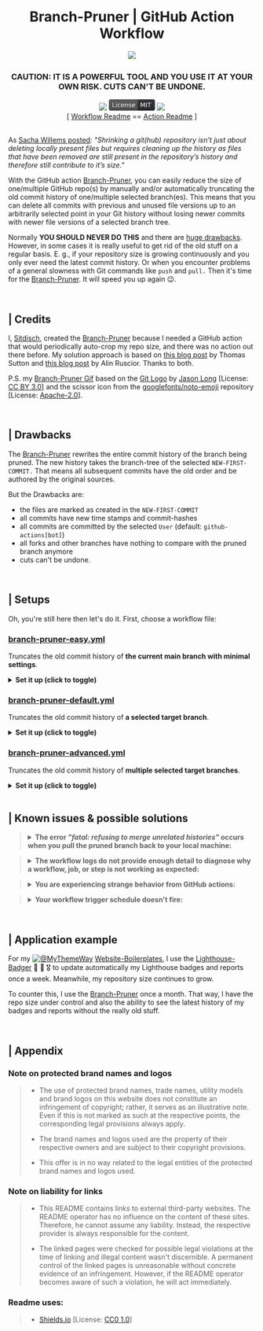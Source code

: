 <div align="center">
<h1>Branch-Pruner | GitHub Action Workflow</h1>
<img src="https://repository-images.githubusercontent.com/352585266/cc34310b-3ab2-4085-b5f5-b1b2cc306a64"/>
<h3>CAUTION: IT IS A POWERFUL TOOL AND YOU USE IT AT YOUR OWN RISK. CUTS CAN'T BE UNDONE.</h3>
<img height="23" src="https://img.shields.io/github/repo-size/myactionway/branch-pruner-workflows?label=RepoSize&cacheSeconds=3600" />
<a title="Check it out" target="_blank" href="https://github.com/myactionway/branch-pruner-workflows/blob/main/LICENSE.txt"><img height="23" src="https://raw.githubusercontent.com/sitdisch/cloud/master/badges/particle/License-MIT.svg" /></a>
<a title="Check it out" target="_blank" href="https://github.com/MyActionWay/branch-pruner-action/releases"><img height="23" src="https://img.shields.io/github/v/release/myactionway/branch-pruner-action?label=LastRelease&cacheSeconds=3600" /></a><br>
[ <a title="Check it out" target="_blank" href="https://github.com/myactionway/branch-pruner-workflows">Workflow Readme</a> == <a title="Check it out" target="_blank" href="https://github.com/myactionway/branch-pruner-action">Action Readme</a> ]
</div><br><p></p>

As [Sacha Willems posted](https://www.saschawillems.de/blog/2017/09/10/how-to-shrink-down-a-github-repository/ "Go there"): <i>"Shrinking a git(hub) repository isn’t just about deleting locally present files but requires cleaning up the history as files that have been removed are still present in the repository’s history and therefore still contribute to it’s size."</i>

With the GitHub action [Branch-Pruner](https://github.com/myactionway/branch-pruner-action "Get it"), you can easily reduce the size of one/multiple GitHub repo(s) by manually and/or automatically truncating the old commit history of one/multiple selected branch(es). This means that you can delete all commits with previous and unused file versions up to an arbitrarily selected point in your Git history without losing newer commits with newer file versions of a selected branch tree.

Normally <b>YOU SHOULD NEVER DO THIS</b> and there are [huge drawbacks](#-drawbacks "Go there"). However, in some cases it is really useful to get rid of the old stuff on a regular basis. E.&nbsp;g., if your repository size is growing continuously and you only ever need the latest commit history. Or when you encounter problems of a general slowness with Git commands like `push` and `pull.` Then it's time for the [Branch-Pruner](https://github.com/myactionway/branch-pruner-action "Get it"). It will speed you up again :wink:.

<br>

## | Credits

I, [Sitdisch](https://github.com/sitdisch "Visit me"), created the [Branch-Pruner](https://github.com/myactionway/branch-pruner-action "Get it") because I needed a GitHub action that would periodically auto-crop my repo size, and there was no action out there before. My solution approach is based on [this blog post](https://passingcuriosity.com/2017/truncating-git-history/ "Go there") by Thomas Sutton and [this blog post](https://www.cognizantsoftvision.com/blog/tips-for-improving-git-performance/ "Go there") by Alin Ruscior. Thanks to both.

P.S. my [Branch-Pruner Gif](https://repository-images.githubusercontent.com/352585084/3bae0d80-bb12-11eb-86c4-c420ef0fec71) based on the [Git Logo](https://git-scm.com/downloads/logos "Get it") by [Jason Long](https://twitter.com/jasonlong) [License: [CC&nbsp;BY&nbsp;3.0](https://creativecommons.org/licenses/by/3.0/)] and the scissor icon from the [googlefonts/noto-emoji](https://github.com/googlefonts/noto-emoji "Go there") repository [License: [Apache-2.0](https://github.com/googlefonts/noto-emoji/blob/main/LICENSE)].

<br>

## | Drawbacks

The [Branch-Pruner](https://github.com/myactionway/branch-pruner-action "Get it") rewrites the entire commit history of the branch being pruned. The new history takes the branch-tree of the selected `NEW-FIRST-COMMIT.` That means all subsequent commits have the old order and be authored by the original sources.

But the Drawbacks are:
* the files are marked as created in the `NEW-FIRST-COMMIT`
* all commits have new time stamps and commit-hashes
* all commits are committed by the selected `User` (default: `github-actions[bot]`)
* all forks and other branches have nothing to compare with the pruned branch anymore
* cuts can't be undone.

<br>

## | Setups

Oh, you're still here then let's do it. First, choose a workflow file:

### [branch-pruner-easy.yml](https://github.com/MyActionWay/branch-pruner-workflows/blob/main/.github/workflows/branch-pruner-easy.yml "Get it")
Truncates the old commit history of <b>the current main branch with minimal settings</b>.

<details><summary><b>Set it up (click to toggle)</b></summary>

<p>

> <details><summary><b>1. add the branch-pruner-easy.yml workflow file to a repository</b></summary>
> 
>	* [get the file](https://github.com/MyActionWay/branch-pruner-workflows/blob/main/.github/workflows/branch-pruner-easy.yml "Get it")
> 
>	* it has to be the target repository where you want to prune the main branch (this is not the case with the other workflow files)
>	* the path has to be `.github/workflows/branch-pruner-easy.yml`
> 
> </details>

> <details><summary><b>2. create a new encrypted repository secret</b></summary>
> 
>	* [see how to do this in general](https://docs.github.com/en/actions/reference/encrypted-secrets#creating-encrypted-secrets-for-a-repository "Learn how")
>	
>	* give the secret a name e.&nbsp;g. `BRANCH_PRUNER_TOKEN`
>	* the value of the secret must be the value of the personal access token for the repository where you want to prune the main branch
>		* [procedure for creating a personal access token](https://docs.github.com/en/github/authenticating-to-github/creating-a-personal-access-token "Learn how")
>		
>		* select only the minimum scopes and permissions required e.&nbsp;g. repo and workflow
>	* add the secret to the same repository where you added this workflow file
> 
> </details>

> <details><summary><b>3. adapt your branch-pruner-easy.yml file</b></summary>
> 
> <p>
> 
> <details><summary><b>&nbsp;3.1 for manual triggers</b></summary>
>	
> 	* you don't have to adjust anything in the workflow file; just use it
> 	
> 		* [procedure for manually running a workflow on GitHub](https://docs.github.com/en/actions/managing-workflow-runs/manually-running-a-workflow#running-a-workflow-on-github "Learn how")
> 		
> 			<img src="https://raw.githubusercontent.com/sitdisch/cloud/master/images/branchpruner_minimal_manual_inputs.png" />
> 		* [procedure for manually running a workflow using the GitHub CLI](https://docs.github.com/en/actions/managing-workflow-runs/manually-running-a-workflow#running-a-workflow-using-github-cli)
> 		* [procedure for manually running a workflow using the REST API](https://docs.github.com/en/actions/managing-workflow-runs/manually-running-a-workflow#running-a-workflow-using-the-rest-api)
> 
> </details>
> 
> <details><summary><b>&nbsp;3.2 for all other triggers</b></summary>
>	
> 	* adapt this section:
>		```yml
>		##############################################################
>		# DEFINE YOUR INPUTS AND TRIGGERS IN THE FOLLOWING
>		##############################################################
>
>		# INPUTS as environmental variables (env)
>		env:
>			NEW_FIRST_COMMIT: # e.g. commit-hash or HEAD~N etc.
>			TOKEN_NAME: # target token name e.g. 'BRANCH_PRUNER_TOKEN'
>		
>		# TRIGGERS
>		on:
>		#	push:
>		#	schedule:
>		#		- cron: '00 23 28 * *'
>		```
>		
>	  <b>CONSIDER</b>:
>		* INPUTS:
>		
>			* you only have to define `NEW_FIRST_COMMIT` and `TOKEN_NAME`;
>			
>			* `NEW-FIRST-COMMIT`: choose it carefully; E.&nbsp;g., `HEAD~N` is really useful for autonomously truncating commits on a regular basis. However, know what you are doing. `HEAD~N` or `HEAD^N` may be not the commits you're targeting. For more information about `HEAD~N` and `HEAD^N` look e.&nbsp;g. [here](https://stackoverflow.com/questions/2221658/whats-the-difference-between-head-and-head-in-git "Go there").
>			* `TOKEN_NAME`: never enter the actual value of the personal access token
>		* TRIGGERS:
>			* `schedule`:
>				* e.&nbsp;g. `cron: '00 23 28 * *'` executes the [Branch-Pruner](https://github.com/myactionway/branch-pruner-action "Get it") every 28th day of a month at 23:00
>				
>				* you can check your inputs [here](https://crontab.guru/ "Go there")
>		* hidden defaults (changeable with the other workflow files):
>			* target repository & branch: repository with this workflow file and main branch
>			
>			* user settings:
>				* user who commit: github-actions[bot]
>				
>				* user e-mail address: 41898282+github-actions[bot]@users.noreply.github.com
> 
> <b>That's it. Happy pruning.</b>
>	
> </details>
>
> </p>
> 
> </details>

</p>

</details>

### [branch-pruner-default.yml](https://github.com/MyActionWay/branch-pruner-workflows/blob/main/.github/workflows/branch-pruner-default.yml "Get it")
Truncates the old commit history of <b>a selected target branch</b>.

<details><summary><b>Set it up (click to toggle)</b></summary>

<p>

> <details><summary><b>1. add the branch-pruner-default.yml workflow file to a repository</b></summary>
> 
>	* [get the file](https://github.com/MyActionWay/branch-pruner-workflows/blob/main/.github/workflows/branch-pruner-default.yml "Get it")
> 
> 	* it doesn't have to be the repository you want to prune; e.&nbsp;g., you can simply [fork](https://github.com/myactionway/branch-pruner-workflows/fork "fork it") the `myactionway/branch-pruner-workflows` repository
> 		* <b>CONSIDER</b>: with a forked repository, you need to confirm that you want to use a workflow before you can actually use it (repo menu > actions tab > push the button)
> 	* the path has to be `.github/workflows/branch-pruner-default.yml`
> 
> </details>

> <details><summary><b>2. create a new encrypted repository secret</b></summary>
> 
>	* [see how to do this in general](https://docs.github.com/en/actions/reference/encrypted-secrets#creating-encrypted-secrets-for-a-repository "Learn how")
>	
> 	* give the secret a name e.&nbsp;g. `BRANCH_PRUNER_TOKEN`
> 	* the value of the secret must be the value of the personal access token for the repository where you want to prune a branch
> 		* [procedure for creating a personal access token](https://docs.github.com/en/github/authenticating-to-github/creating-a-personal-access-token "Learn how")
> 		
> 		* select only the minimum scopes and permissions required e.&nbsp;g. repo and workflow
> 	* add the secret to the same repository where you added this workflow file
> 
> </details>

> <details><summary><b>3. adapt your branch-pruner-default.yml file</b></summary>
> 
> <p>
> 
> <details><summary><b>&nbsp;3.1 for manual triggers</b></summary>
>	
> 	* you don't have to adjust anything in the workflow file; just use it
> 	
> 		* [procedure for manually running a workflow on GitHub](https://docs.github.com/en/actions/managing-workflow-runs/manually-running-a-workflow#running-a-workflow-on-github "Learn how")
> 		
> 			<img src="https://raw.githubusercontent.com/sitdisch/cloud/master/images/branchpruner_manual_inputs.png" />
> 		* [procedure for manually running a workflow using the GitHub CLI](https://docs.github.com/en/actions/managing-workflow-runs/manually-running-a-workflow#running-a-workflow-using-github-cli)
> 		* [procedure for manually running a workflow using the REST API](https://docs.github.com/en/actions/managing-workflow-runs/manually-running-a-workflow#running-a-workflow-using-the-rest-api)
> 
> </details>
> 
> <details><summary><b>&nbsp;3.2 for all other triggers</b></summary>
>	
> 	* adapt this section:
>		```yml
>		##############################################################
>		# DEFINE YOUR INPUTS AND TRIGGERS IN THE FOLLOWING
>		##############################################################
>
>		# INPUTS as environmental variables (env)
>		env:
>			NEW_FIRST_COMMIT: # e.g. commit-hash or HEAD~N etc.
>			TOKEN_NAME: # target token name e.g. 'BRANCH_PRUNER_TOKEN'
>			REPOSITORY: # target repository e.g. 'dummy/mytargetrepo'
>			BRANCH: # branch to be pruned e.g 'main'
>			USER_NAME: # user who should commit e.g. 'dummy'
>			USER_EMAIL: # e.g. 'dummy@gmail.com'
>		
>		# TRIGGERS
>		on:
>		#	push:
>		#	schedule:
>		#		- cron: '00 23 28 * *'
>		```
>	
>		<b>CONSIDER</b>:
>		* INPUTS:
>		
>			* you only have to define `NEW_FIRST_COMMIT` and `TOKEN_NAME`; if any other input is blank, one of these default values will be used instead
>				```yml
>				DEFAULT_REPOSITORY: ${{ github.repository }} # repo with this file
>				DEFAULT_BRANCH: 'main'
>				DEFAULT_USER_NAME: 'github-actions[bot]'
>				DEFAULT_USER_EMAIL: '41898282+github-actions[bot]@users.noreply.github.com'
>				```
>			* `NEW-FIRST-COMMIT`: choose it carefully; E.&nbsp;g., `HEAD~N` is really useful for autonomously truncating commits on a regular basis. However, know what you are doing. `HEAD~N` or `HEAD^N` may be not the commits you're targeting. For more information about `HEAD~N` and `HEAD^N` look e.&nbsp;g. [here](https://stackoverflow.com/questions/2221658/whats-the-difference-between-head-and-head-in-git "Go there").
>			
>			* `TOKEN_NAME`: never enter the actual value of the personal access token
>		* TRIGGERS:
>			* `schedule`:
>				* e.&nbsp;g. `cron: '00 23 28 * *'` executes the [Branch-Pruner](https://github.com/myactionway/branch-pruner-action "Get it") every 28th day of a month at 23:00
>				
>				* you can check your inputs [here](https://crontab.guru/ "Go there")
> 
> <b>That's it. Happy pruning.</b>
>	
> </details>
>
> </p>
> 
> </details>

</p>

</details>

### [branch-pruner-advanced.yml](https://github.com/MyActionWay/branch-pruner-workflows/blob/main/.github/workflows/branch-pruner-advanced.yml "Get it")
Truncates the old commit history of <b>multiple selected target branches</b>.

<details><summary><b>Set it up (click to toggle)</b></summary>

<p>

> <details><summary><b>1. add the branch-pruner-advanced.yml workflow file to a repository</b></summary>
> 
>	* [get the file](https://github.com/MyActionWay/branch-pruner-workflows/blob/main/.github/workflows/branch-pruner-advanced.yml "Get it")
>	
>	* it doesn't have to be a repository where you want to prune branches; e.&nbsp;g., you can simply [fork](https://github.com/myactionway/branch-pruner-workflows/fork "fork it") the `myactionway/branch-pruner-workflows` repository
>		* <b>CONSIDER</b>: with a forked repository, you need to confirm that you want to use a workflow before you can actually use it (repo menu > actions tab > push the button)
>	* the path has to be `.github/workflows/branch-pruner-advanced.yml`
>	
> </details>

> <details><summary><b>2. create new encrypted repository secrets</b></summary>
> 
>	* [see how to do this in general](https://docs.github.com/en/actions/reference/encrypted-secrets#creating-encrypted-secrets-for-a-repository "Learn how")
>	
>	* give the secrets names e.&nbsp;g. `BRANCH_PRUNER_TOKEN_1` and `BRANCH_PRUNER_TOKEN_2`
>	* the values of the secrets must be the values of the personal access tokens for the target repositories where you want prune branches
>		* [procedure for creating a personal access token](https://docs.github.com/en/github/authenticating-to-github/creating-a-personal-access-token "Learn how")
>		
>		* select only the minimum scopes and permissions required e.&nbsp;g. repo and workflow
>	* add the secrets to the same repository where you added this workflow file
>
> </details>

> <details><summary><b>3. adapt your branch-pruner-advanced.yml file</b></summary>
> 
> <p>
> 
> <details><summary><b>&nbsp;3.1 define your defaults</b></summary>
>	
> 	* adapt this section:
>		```yml
>		##############################################################
>		# DEFINE YOUR DEFAULTS (INPUTS & TRIGGERS) IN THE FOLLOWING
>		##############################################################
>
>		# INPUTS as environmental variables (env)
>		env:
>			TOKEN_NAME: # target token name e.g. 'BRANCH_PRUNER_TOKEN_1'
>			REPOSITORY: # target repository e.g. 'dummy/mytargetrepo_1'
>			USER_NAME: # user who should commit e.g. 'dummy'
>			USER_EMAIL: # e.g. 'dummy@gmail.com'
>
>		# TRIGGERS
>		on:
>		#	push:
>		#	schedule:
>		#		- cron: '00 23 28 * *'
>			workflow_dispatch:
>		```
>		
>		<b>CONSIDER</b>:
>		* INPUTS:
>		
>			* `TOKEN_NAME`: never enter the actual value of the personal access token
>			
>			* all inputs except `TOKEN_NAME` have predefined values; you can, but you don't have to overwrite them
>				```yml
>				# Predefined values
>				REPOSITORY: ${{ github.repository }} # repo with this file
>				USER_NAME: 'github-actions[bot]'
>				USER_EMAIL: '41898282+github-actions[bot]@users.noreply.github.com'
>				```
>		* TRIGGERS:
>			* `schedule`:
>				* e.&nbsp;g. `cron: '00 23 28 * *'` executes the [Branch-Pruner](https://github.com/myactionway/branch-pruner-action "Get it") every 28th day of a month at 23:00
>				
>				* you can check your inputs [here](https://crontab.guru/ "Go there")
>			* `workflow_dispatch`:
>				* no predefined inputs; the `env` defined in this workflow file are used instead when this trigger is triggered
>				
>				* [procedure for manually running a workflow on GitHub](https://docs.github.com/en/actions/managing-workflow-runs/manually-running-a-workflow#running-a-workflow-on-github "Learn how")
>				* [procedure for manually running a workflow using the GitHub CLI](https://docs.github.com/en/actions/managing-workflow-runs/manually-running-a-workflow#running-a-workflow-using-github-cli)
>				* [procedure for manually running a workflow using the REST API](https://docs.github.com/en/actions/managing-workflow-runs/manually-running-a-workflow#running-a-workflow-using-the-rest-api)<p></p>
> 
> </details>
> 
> <details><summary><b>&nbsp;3.2 define your settings for the different target branches</b></summary>
>	
> 	* adapt this section:
>		```yml
>		##############################################################
>		# FIRST TARGET BRANCH | DEFINE YOUR ENV IN THE FOLLOWING
>		##############################################################
>		-	NAME: 'Pruning Branch 1'
>			NEW_FIRST_COMMIT: 'HEAD~40'
>			BRANCH: 'main'
>		#	TOKEN_NAME:
>		#	REPOSITORY:
>		#	USER_NAME:
>		#	USER_EMAIL:
>		##############################################################
>		# SECOND TARGET BRANCH | DEFINE YOUR ENV IN THE FOLLOWING
>		##############################################################
>		-	NAME: 'Pruning Branch 2'
>			NEW_FIRST_COMMIT: 'HEAD^20'
>			BRANCH: 'dev'
>		#	TOKEN_NAME: # e.g. 'BRANCH_PRUNER_TOKEN_2'
>		#	REPOSITORY: # e.g. 'dummy/mytargetrepo_2'
>		#	USER_NAME:
>		#	USER_EMAIL:
>		##############################################################
>		# THIRD TARGET BRANCH | FEEL FREE TO ADD MORE TARGET BRANCHES
>		# ...
>		```
>		<b>CONSIDER</b>:
>		
>		* you just have to define `NAME`, `NEW_FIRST_COMMIT` and `BRANCH` for each target branch; if you do not define any of the other inputs, your predefined defaults will be used instead
>		
>		* only a maximum of <b>256 target branches</b> per workflow run is possible [[GitHub restriction](https://docs.github.com/en/actions/reference/workflow-syntax-for-github-actions#jobsjob_idstrategymatrix "Go there")]
> 
> <b>That's it. Happy pruning.</b>
>	
> </details>
>
> </p>
> 
> </details>

</p>

</details>

<br>

## | Known issues & possible solutions

> <details><summary><b>The error <i>"fatal: refusing to merge unrelated histories"</i> occurs when you pull the pruned branch back to your local machine:</b></summary>
>
>	* possible solution [[source](https://stackoverflow.com/questions/1125968/how-do-i-force-git-pull-to-overwrite-local-files "Go there")]:
>	
>		1. `git fetch --all`
>		
>		2. `git reset --hard origin/<PRUNED_BRANCH>` (replace `<PRUNED_BRANCH>`)
> 
></details>

> <details><summary><b>The workflow logs do not provide enough detail to diagnose why a workflow, job, or step is not working as expected:</b></summary>
> 
> <p>
> 
> * enable [addition debug logging](https://docs.github.com/en/actions/managing-workflow-runs/enabling-debug-logging)
> 
> </p>
> 
> </details>

> <details><summary><b>You are experiencing strange behavior from GitHub actions:</b></summary>
> 
> <p>
> 
> * maybe it's a general incident [[status check](https://www.githubstatus.com/ "Check it")]
> 
> </p>
> 
> </details>

> <details><summary><b>Your workflow trigger schedule doesn't fire:</b></summary>
> 
> * in my experience, a workflow file with this trigger must be placed in the default branch
> 
> * in this [chat](https://github.community/t/schedule-workflows-missing/17653/3 "Go there") Brightran said: <i>"... The workaround is to push something to trigger them. ..."</i> and Hless said: <i>"... It appears to me that it takes while before schedules actions run at all in a new repo"</i>. In my experience, they are right.
> 
> </details>

<br>

## | Application example

For my <a href="https://github.com/mythemeway" title="Explore this" target="_blank"><img align="top" src="https://avatars.githubusercontent.com/u/52597090?s=60&amp;v=4" alt="@MyThemeWay" size="25" height="25" width="25" class="avatar "/></a> [Website-Boilerplates](https://github.com/mythemeway "Go there"), I use the [Lighthouse-Badger](https://github.com/myactionway/lighthouse-badger-action "Get it") :badger: :tokyo_tower: :medal_military: to update automatically my Lighthouse badges and reports once a week. Meanwhile, my repository size continues to grow.

To counter this, I use the [Branch-Pruner](https://github.com/myactionway/branch-pruner-action "Get it") once a month. That way, I have the repo size under control and also the ability to see the latest history of my badges and reports without the really old stuff.

<br>

## | Appendix

### Note on protected brand names and logos
> * The use of protected brand names, trade names, utility models and brand logos on this website does not constitute an infringement of copyright; rather, it serves as an illustrative note. Even if this is not marked as such at the respective points, the corresponding legal provisions always apply.
> 
> * The brand names and logos used are the property of their respective owners and are subject to their copyright provisions.
> * This offer is in no way related to the legal entities of the protected brand names and logos used.

### Note on liability for links
> * This README contains links to external third-party websites. The README operator has no influence on the content of these sites. Therefore, he cannot assume any liability. Instead, the respective provider is always responsible for the content.
> 
> * The linked pages were checked for possible legal violations at the time of linking and illegal content wasn't discernible. A permanent control of the linked pages is unreasonable without concrete evidence of an infringement. However, if the README operator becomes aware of such a violation, he will act immediately. 

### Readme uses:
> * [Shields.io](https://github.com/badges/shields "Check it out") [License: [CC0 1.0](https://github.com/badges/shields/blob/master/LICENSE "Go there")] 
